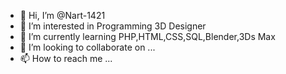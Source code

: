 - 👋 Hi, I’m @Nart-1421
- 👀 I’m interested in Programming 3D Designer
- 🌱 I’m currently learning PHP,HTML,CSS,SQL,Blender,3Ds Max
- 💞️ I’m looking to collaborate on ...
- 📫 How to reach me ...

<!---
Nart-1421/Nart-1421 is a ✨ special ✨ repository because its `README.md` (this file) appears on your GitHub profile.
You can click the Preview link to take a look at your changes.
--->
